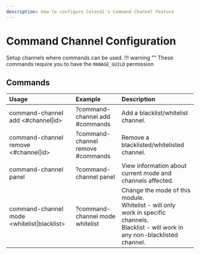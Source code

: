 ```yaml
---
description: How to configure Celendi's Command Channel Feature
---
```

# Command Channel Configuration

Setup channels where commands can be used.
!!! warning ""
    These commands require you to have the `MANAGE_GUILD` permission

## Commands

| Usage | Example | Description |
| :--- | :--- | :--- |
| command-channel add &lt;#channel\|id&gt;| ?command-channel add #commands | Add a blacklist/whitelist channel. |
| command-channel remove &lt;#channel\|id&gt; | ?command-channel remove #commands | Remove a blacklisted/whitelisted channel. |
| command-channel panel | ?command-channel panel | View information about current mode and channels affected. |
| command-channel mode &lt;whitelist\|blacklist&gt; | ?command-channel mode whitelist | Change the mode of this module. <br>Whitelist - will only work in specific channels. <br>Blacklist - will work in any non-blacklisted channel. |
